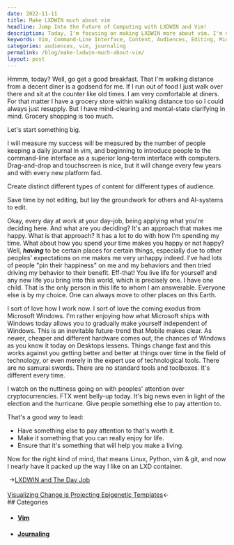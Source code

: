```yaml
---
date: 2022-11-11
title: Make LXDWIN much about vim
headline: Jump Into the Future of Computing with LXDWIN and Vim!
description: Today, I'm focusing on making LXDWIN more about vim. I'm measuring success by how many people keep a daily journal in vim and introduce others to the command-line interface. I'm creating content for different audiences and saving time by laying the groundwork for others and AI-systems to edit. I'm applying this approach to my day-job and looking forward to the coming exodus from Microsoft Windows. Come join me on this journey and see what the future of computing holds!
keywords: Vim, Command-Line Interface, Content, Audiences, Editing, Microsoft Windows, Journaling, AI-Systems, Future of Computing, LXDWIN
categories: audiences, vim, journaling
permalink: /blog/make-lxdwin-much-about-vim/
layout: post
---
```



Hmmm, today? Well, go get a good breakfast. That I'm walking distance from a
decent diner is a godsend for me. If I run out of food I just walk over there
and sit at the counter like old times. I am very comfortable at diners. For
that matter I have a grocery store within walking distance too so I could
always just resupply. But I have mind-clearing and mental-state clarifying in
mind. Grocery shopping is too much.

Let's start something big.

I will measure my success will be measured by the number of people keeping a
daily journal in vim, and beginning to introduce people to the command-line
interface as a superior long-term interface with computers. Drag-and-drop and
touchscreen is nice, but it will change every few years and with every new
platform fad.

Create distinct different types of content for different types of audience.

Save time by not editing, but lay the groundwork for others and AI-systems to
edit.

Okay, every day at work at your day-job, being applying what you're deciding
here. And what are you deciding? It's an approach that makes me happy. What is
that approach? It has a lot to do with how I'm spending my time. What about how
you spend your time makes you happy or not happy? Well, ***having*** to be
certain places for certain things, especially due to other peoples'
expectations on me makes me very unhappy indeed. I've had lots of people "pin
their happiness" on me and my behaviors and then tried driving my behavior to
their benefit. Eff-that! You live life for yourself and any new life you bring
into this world, which is precisely one. I have one child. That is the only
person in this life to whom I am answerable. Everyone else is by my choice. One
can always move to other places on this Earth.

I sort of love how I work now. I sort of love the coming exodus from Microsoft
Windows. I'm rather enjoying how what Microsoft ships with Windows today allows
you to gradually make yourself independent of Windows. This is an inevitable
future-trend that Mobile makes clear. As newer, cheaper and different hardware
comes out, the chances of Windows as you know it today on Desktops lessens.
Things change fast and this works against you getting better and better at
things over time in the field of technology, or even merely in the expert use
of technological tools. There are no samurai swords. There are no standard
tools and toolboxes. It's different every time.

I watch on the nuttiness going on with peoples' attention over
cryptocurrencies. FTX went belly-up today. It's big news even in light of the
election and the hurricane. Give people something else to pay attention to.

That's a good way to lead:

- Have something else to pay attention to that's worth it.
- Make it something that you can really enjoy for life.
- Ensure that it's something that will help you make a living.

Now for the right kind of mind, that means Linux, Python, vim & git, and now I
nearly have it packed up the way I like on an LXD container.


<div class="post-nav"><div class="post-nav-prev"><span class="arrow">&nbsp;&rarr;</span><a href="/blog/lxdwin-and-the-day-job/">LXDWIN and The Day Job</a></div> &nbsp; <div class="post-nav-next"><a href="/blog/visualizing-change-is-projecting-epigenetic-templates/">Visualizing Change is Projecting Epigenetic Templates</a><span class="arrow">&larr;&nbsp;</span></div></div>
## Categories

<ul>
<li><h4><a href='/vim/'>Vim</a></h4></li>
<li><h4><a href='/journaling/'>Journaling</a></h4></li></ul>